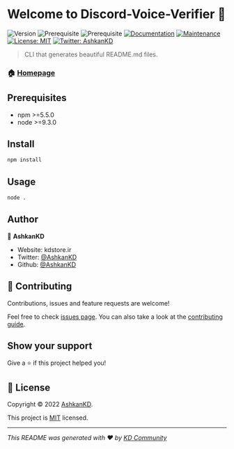# Welcome to Discord-Voice-Verifier 👋
![Version](https://img.shields.io/badge/version-V1--Beta-blue.svg?cacheSeconds=2592000)
![Prerequisite](https://img.shields.io/badge/npm-%3E%3D5.5.0-blue.svg)
![Prerequisite](https://img.shields.io/badge/node-%3E%3D9.3.0-blue.svg)
[![Documentation](https://img.shields.io/badge/documentation-yes-brightgreen.svg)](https://github.com/kefranabg/readme-md-generator#readme)
[![Maintenance](https://img.shields.io/badge/Maintained%3F-yes-green.svg)](https://github.com/kefranabg/readme-md-generator/graphs/commit-activity)
[![License: MIT](https://img.shields.io/github/license/AshkanKD/Discord-Voice-Verifier)](https://github.com/AshkanKD/Discord-Voice-Verifier/blob/main/LICENSE)
[![Twitter: AshkanKD](https://img.shields.io/twitter/follow/AshkanKD.svg?style=social)](https://twitter.com/AshkanKD)

> CLI that generates beautiful README.md files.

### 🏠 [Homepage](https://github.com/AshkanKD)

## Prerequisites

- npm >=5.5.0
- node >=9.3.0

## Install

```sh
npm install
```

## Usage

```sh
node .
```

## Author

👤 **AshkanKD**

* Website: kdstore.ir
* Twitter: [@AshkanKD](https://twitter.com/AshkanKD)
* Github: [@AshkanKD](https://github.com/AshkanKD)

## 🤝 Contributing

Contributions, issues and feature requests are welcome!

Feel free to check [issues page](https://github.com/AshkanKD/Discord-Voice-Verifier/issues). You can also take a look at the [contributing guide](https://github.com/kefranabg/readme-md-generator/blob/master/CONTRIBUTING.md).

## Show your support

Give a ⭐️ if this project helped you!


## 📝 License

Copyright © 2022 [AshkanKD](https://github.com/AshkanKD).

This project is [MIT](https://github.com/AshkanKD/Discord-Voice-Verifier/blob/main/LICENSE) licensed.

***
_This README was generated with ❤️ by [KD Community](https://github.com/KDCommunity)_

